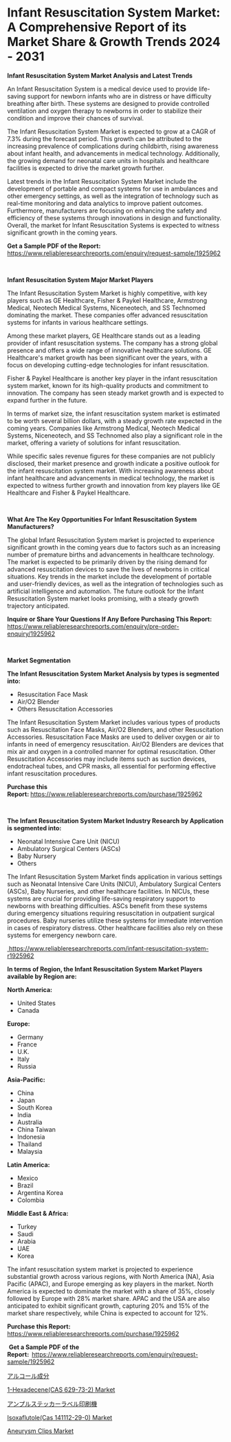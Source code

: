 <p><h1>Infant Resuscitation System Market: A Comprehensive Report of its Market Share & Growth Trends 2024 - 2031</h1></p><p><strong>Infant Resuscitation System Market Analysis and Latest Trends</strong></p>
<p><p>An Infant Resuscitation System is a medical device used to provide life-saving support for newborn infants who are in distress or have difficulty breathing after birth. These systems are designed to provide controlled ventilation and oxygen therapy to newborns in order to stabilize their condition and improve their chances of survival.</p><p>The Infant Resuscitation System Market is expected to grow at a CAGR of 7.3% during the forecast period. This growth can be attributed to the increasing prevalence of complications during childbirth, rising awareness about infant health, and advancements in medical technology. Additionally, the growing demand for neonatal care units in hospitals and healthcare facilities is expected to drive the market growth further.</p><p>Latest trends in the Infant Resuscitation System Market include the development of portable and compact systems for use in ambulances and other emergency settings, as well as the integration of technology such as real-time monitoring and data analytics to improve patient outcomes. Furthermore, manufacturers are focusing on enhancing the safety and efficiency of these systems through innovations in design and functionality. Overall, the market for Infant Resuscitation Systems is expected to witness significant growth in the coming years.</p></p>
<p><strong>Get a Sample PDF of the Report:&nbsp;</strong> <a href="https://www.reliableresearchreports.com/enquiry/request-sample/1925962">https://www.reliableresearchreports.com/enquiry/request-sample/1925962</a></p>
<p>&nbsp;</p>
<p><strong>Infant Resuscitation System Major Market Players</strong></p>
<p><p>The Infant Resuscitation System Market is highly competitive, with key players such as GE Healthcare, Fisher & Paykel Healthcare, Armstrong Medical, Neotech Medical Systems, Niceneotech, and SS Technomed dominating the market. These companies offer advanced resuscitation systems for infants in various healthcare settings.</p><p>Among these market players, GE Healthcare stands out as a leading provider of infant resuscitation systems. The company has a strong global presence and offers a wide range of innovative healthcare solutions. GE Healthcare's market growth has been significant over the years, with a focus on developing cutting-edge technologies for infant resuscitation.</p><p>Fisher & Paykel Healthcare is another key player in the infant resuscitation system market, known for its high-quality products and commitment to innovation. The company has seen steady market growth and is expected to expand further in the future.</p><p>In terms of market size, the infant resuscitation system market is estimated to be worth several billion dollars, with a steady growth rate expected in the coming years. Companies like Armstrong Medical, Neotech Medical Systems, Niceneotech, and SS Technomed also play a significant role in the market, offering a variety of solutions for infant resuscitation.</p><p>While specific sales revenue figures for these companies are not publicly disclosed, their market presence and growth indicate a positive outlook for the infant resuscitation system market. With increasing awareness about infant healthcare and advancements in medical technology, the market is expected to witness further growth and innovation from key players like GE Healthcare and Fisher & Paykel Healthcare.</p></p>
<p>&nbsp;</p>
<p><strong>What Are The Key Opportunities For Infant Resuscitation System Manufacturers?</strong></p>
<p><p>The global Infant Resuscitation System market is projected to experience significant growth in the coming years due to factors such as an increasing number of premature births and advancements in healthcare technology. The market is expected to be primarily driven by the rising demand for advanced resuscitation devices to save the lives of newborns in critical situations. Key trends in the market include the development of portable and user-friendly devices, as well as the integration of technologies such as artificial intelligence and automation. The future outlook for the Infant Resuscitation System market looks promising, with a steady growth trajectory anticipated.</p></p>
<p><strong>Inquire or Share Your Questions If Any Before Purchasing This Report:</strong> <a href="https://www.reliableresearchreports.com/enquiry/pre-order-enquiry/1925962">https://www.reliableresearchreports.com/enquiry/pre-order-enquiry/1925962</a></p>
<p>&nbsp;</p>
<p><strong>Market Segmentation</strong></p>
<p><strong>The Infant Resuscitation System Market Analysis by types is segmented into:</strong></p>
<p><ul><li>Resuscitation Face Mask</li><li>Air/O2 Blender</li><li>Others Resuscitation Accessories</li></ul></p>
<p><p>The Infant Resuscitation System Market includes various types of products such as Resuscitation Face Masks, Air/O2 Blenders, and other Resuscitation Accessories. Resuscitation Face Masks are used to deliver oxygen or air to infants in need of emergency resuscitation. Air/O2 Blenders are devices that mix air and oxygen in a controlled manner for optimal resuscitation. Other Resuscitation Accessories may include items such as suction devices, endotracheal tubes, and CPR masks, all essential for performing effective infant resuscitation procedures.</p></p>
<p><strong>Purchase this Report:&nbsp;</strong><a href="https://www.reliableresearchreports.com/purchase/1925962">https://www.reliableresearchreports.com/purchase/1925962</a></p>
<p>&nbsp;</p>
<p><strong>The Infant Resuscitation System Market Industry Research by Application is segmented into:</strong></p>
<p><ul><li>Neonatal Intensive Care Unit (NICU)</li><li>Ambulatory Surgical Centers (ASCs)</li><li>Baby Nursery</li><li>Others</li></ul></p>
<p><p>The Infant Resuscitation System Market finds application in various settings such as Neonatal Intensive Care Units (NICU), Ambulatory Surgical Centers (ASCs), Baby Nurseries, and other healthcare facilities. In NICUs, these systems are crucial for providing life-saving respiratory support to newborns with breathing difficulties. ASCs benefit from these systems during emergency situations requiring resuscitation in outpatient surgical procedures. Baby nurseries utilize these systems for immediate intervention in cases of respiratory distress. Other healthcare facilities also rely on these systems for emergency newborn care.</p></p>
<p><a href="https://www.reliableresearchreports.com/infant-resuscitation-system-r1925962">&nbsp;https://www.reliableresearchreports.com/infant-resuscitation-system-r1925962</a></p>
<p><strong>In terms of Region, the Infant Resuscitation System Market Players available by Region are:</strong></p>
<p>
    <p> <strong> North America: </strong>
        <ul>
            <li>United States</li>
            <li>Canada</li>
        </ul>
        </p> 
    <p> <strong> Europe: </strong>
        <ul>
            <li>Germany</li>
            <li>France</li>
            <li>U.K.</li>
            <li>Italy</li>
            <li>Russia</li>
        </ul>
        </p> 
    <p> <strong> Asia-Pacific: </strong>
        <ul>
            <li>China</li>
            <li>Japan</li>
            <li>South Korea</li>
            <li>India</li>
            <li>Australia</li>
            <li>China Taiwan</li>
            <li>Indonesia</li>
            <li>Thailand</li>
            <li>Malaysia</li>
        </ul>
        </p> 
    <p> <strong> Latin America: </strong>
        <ul>
            <li>Mexico</li>
            <li>Brazil</li>
            <li>Argentina Korea</li>
            <li>Colombia</li>
        </ul>
        </p> 
    <p> <strong> Middle East & Africa: </strong>
        <ul>
            <li>Turkey</li>
            <li>Saudi</li>
            <li>Arabia</li>
            <li>UAE</li>
            <li>Korea</li>
        </ul>
    </p>
    </p>
<p><p>The infant resuscitation system market is projected to experience substantial growth across various regions, with North America (NA), Asia Pacific (APAC), and Europe emerging as key players in the market. North America is expected to dominate the market with a share of 35%, closely followed by Europe with 28% market share. APAC and the USA are also anticipated to exhibit significant growth, capturing 20% and 15% of the market share respectively, while China is expected to account for 12%.</p></p>
<p><strong>Purchase this Report: </strong><a href="https://www.reliableresearchreports.com/purchase/1925962">https://www.reliableresearchreports.com/purchase/1925962</a></p>
<p>&nbsp;<strong>Get a Sample PDF of the Report:&nbsp;&nbsp;</strong><a href="https://www.reliableresearchreports.com/enquiry/request-sample/1925962">https://www.reliableresearchreports.com/enquiry/request-sample/1925962</a></p>
<p><strong></strong></p>
<p><p><a href="https://medium.com/@deontestanton2023/%E3%82%A2%E3%83%AB%E3%82%B3%E3%83%BC%E3%83%AB%E6%88%90%E5%88%86%E5%B8%82%E5%A0%B4%E3%81%AE%E3%83%88%E3%83%AC%E3%83%B3%E3%83%89%E3%81%A8%E5%B8%82%E5%A0%B4%E5%88%86%E6%9E%90%E3%81%AF-2024%E5%B9%B4%E3%81%8B%E3%82%892031%E5%B9%B4%E3%81%BE%E3%81%A7%E3%81%AE%E4%BA%88%E6%B8%AC%E3%81%95%E3%82%8C%E3%81%A6%E3%81%84%E3%81%BE%E3%81%99-01e80f26c14a">アルコール成分</a></p><p><a href="https://issuu.com/reportprime-2/docs/1-hexadecenecas-629-73-2-market-size-2030.pptx">1-Hexadecene(CAS 629-73-2) Market</a></p><p><a href="https://medium.com/@rylanaufman56456/%E3%82%A2%E3%83%B3%E3%83%97%E3%83%BC%E3%83%AB%E3%82%B9%E3%83%86%E3%83%83%E3%82%AB%E3%83%BC%E3%83%A9%E3%83%99%E3%83%AA%E3%83%B3%E3%82%B0%E6%A9%9F%E3%81%AE%E5%B8%82%E5%A0%B4%E3%81%AF-%E5%B8%82%E5%A0%B4%E3%82%B7%E3%82%A7%E3%82%A2-%E5%B8%82%E5%A0%B4%E5%8B%95%E5%90%91-%E5%B8%82%E5%A0%B4%E6%88%90%E9%95%B7%E3%81%AB%E9%96%A2%E3%81%99%E3%82%8B%E6%83%85%E5%A0%B1%E3%82%92%E6%8F%90%E4%BE%9B%E3%81%97%E3%81%A6%E3%81%84%E3%81%BE%E3%81%99-67d26d31b54e">アンプルステッカーラベル印刷機</a></p><p><a href="https://issuu.com/reportprime-2/docs/isoxaflutolecas-141112-29-0-market-size-2030.pptx">Isoxaflutole(Cas 141112-29-0) Market</a></p><p><a href="https://github.com/derrinmiltonellis35gcl/Market-Research-Report-List-2/blob/main/aneurysm-clips-market.md">Aneurysm Clips Market</a></p></p>